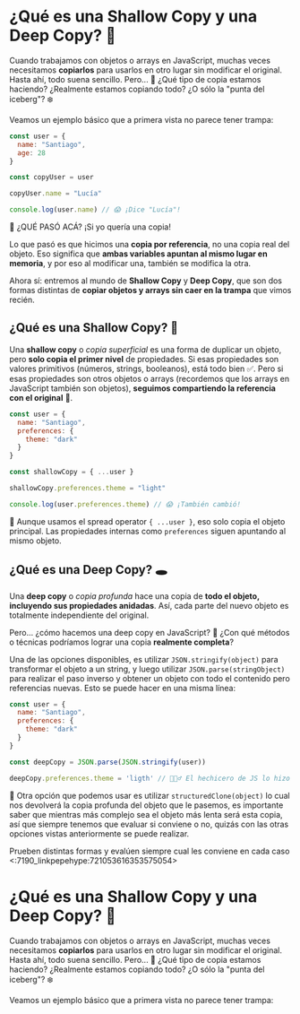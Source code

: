 # ¿Qué es una Shallow Copy y una Deep Copy? 🧠

Cuando trabajamos con objetos o arrays en JavaScript, muchas veces necesitamos **copiarlos** para usarlos en otro lugar sin modificar el original. Hasta ahí, todo suena sencillo. Pero... 👀 ¿Qué tipo de copia estamos haciendo? ¿Realmente estamos copiando todo? ¿O sólo la "punta del iceberg"? ❄️

Veamos un ejemplo básico que a primera vista no parece tener trampa:

```js
const user = {
  name: "Santiago",
  age: 28
}

const copyUser = user

copyUser.name = "Lucía"

console.log(user.name) // 😱 ¡Dice "Lucía"!
```

🤯 ¿QUÉ PASÓ ACÁ? ¡Si yo quería una copia!

Lo que pasó es que hicimos una **copia por referencia**, no una copia real del objeto. Eso significa que **ambas variables apuntan al mismo lugar en memoria**, y por eso al modificar una, también se modifica la otra.

Ahora sí: entremos al mundo de **Shallow Copy** y **Deep Copy**, que son dos formas distintas de **copiar objetos y arrays sin caer en la trampa** que vimos recién.

## ¿Qué es una Shallow Copy? 🫧

Una **shallow copy** o *copia superficial* es una forma de duplicar un objeto, pero **solo copia el primer nivel** de propiedades. Si esas propiedades son valores primitivos (números, strings, booleanos), está todo bien ✅. Pero si esas propiedades son otros objetos o arrays (recordemos que los arrays en JavaScript también son objetos), **seguimos compartiendo la referencia con el original** 😬.

```js
const user = {
  name: "Santiago",
  preferences: {
    theme: "dark"
  }
}

const shallowCopy = { ...user }

shallowCopy.preferences.theme = "light"

console.log(user.preferences.theme) // 😱 ¡También cambió!
```

📌 Aunque usamos el spread operator `{ ...user }`, eso solo copia el objeto principal. Las propiedades internas como `preferences` siguen apuntando al mismo objeto.

## ¿Qué es una Deep Copy? 🕳️

Una **deep copy** o *copia profunda* hace una copia de **todo el objeto, incluyendo sus propiedades anidadas**. Así, cada parte del nuevo objeto es totalmente independiente del original.

Pero... ¿cómo hacemos una deep copy en JavaScript? 🤔 ¿Con qué métodos o técnicas podríamos lograr una copia **realmente completa**?

Una de las opciones disponibles, es utilizar `JSON.stringify(object)` para transformar el objeto a un string, y luego utilizar `JSON.parse(stringObject)` para realizar el paso inverso y obtener un objeto con todo el contenido pero referencias nuevas. Esto se puede hacer en una misma línea:

```js
const user = {
  name: "Santiago",
  preferences: {
    theme: "dark"
  }
}

const deepCopy = JSON.parse(JSON.stringify(user))

deepCopy.preferences.theme = 'ligth' // 🧙🏻‍♂️ El hechicero de JS lo hizo nuevamente y no se modifica el objeto original
```

💫 Otra opción que podemos usar es utilizar `structuredClone(object)` lo cual nos devolverá la copia profunda del objeto que le pasemos, es importante saber que mientras más complejo sea el objeto más lenta será esta copia, así que siempre tenemos que evaluar si conviene o no, quizás con las otras opciones vistas anteriormente se puede realizar.

Prueben distintas formas y evalúen siempre cual les conviene en cada caso <:7190_linkpepehype:721053616353575054>
# ¿Qué es una Shallow Copy y una Deep Copy? 🧠

Cuando trabajamos con objetos o arrays en JavaScript, muchas veces necesitamos **copiarlos** para usarlos en otro lugar sin modificar el original. Hasta ahí, todo suena sencillo. Pero... 👀 ¿Qué tipo de copia estamos haciendo? ¿Realmente estamos copiando todo? ¿O sólo la "punta del iceberg"? ❄️

Veamos un ejemplo básico que a primera vista no parece tener trampa:

